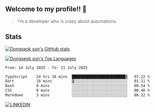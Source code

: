 ## Welcome to my profile!! 👋

> I'm a developer who is crazy about automations.

## Stats
[![Dongseok son's GitHub stats](https://github-readme-stats-livid-kappa-40.vercel.app/api?username=dongseokSon&show_icons=true&count_private=true&include_all_commits=true&rank_icon=true)](https://github.com/dongseokSon/github-readme-stats)

[![Dongseok son's Top Languages](https://github-readme-stats-livid-kappa-40.vercel.app/api/top-langs/?username=dongseokSon&langs_count=20&hide=Jupyter%20Notebook)](https://github.com/dongseokSon/github-readme-stats)

<!--START_SECTION:waka-->

```txt
From: 14 July 2025 - To: 21 July 2025

TypeScript    24 hrs 38 mins  ████████████████████████▒   97.22 %
Dart          16 mins         ▒░░░░░░░░░░░░░░░░░░░░░░░░   01.11 %
Bash          8 mins          ░░░░░░░░░░░░░░░░░░░░░░░░░   00.54 %
CSS           6 mins          ░░░░░░░░░░░░░░░░░░░░░░░░░   00.46 %
Markdown      3 mins          ░░░░░░░░░░░░░░░░░░░░░░░░░   00.22 %
```

<!--END_SECTION:waka-->

[![LINKEDIN](https://camo.githubusercontent.com/d90c501c7f68295cfcab6a68b761ba5b1101292b8ac9895eaeca253df2e53eb3/68747470733a2f2f696d672e736869656c64732e696f2f62616467652f6c696e6b6564696e2d2532333030373742352e7376673f267374796c653d666f722d7468652d6261646765266c6f676f3d6c696e6b6564696e266c6f676f436f6c6f723d7768697465)](https://www.linkedin.com/in/dongseokson/)